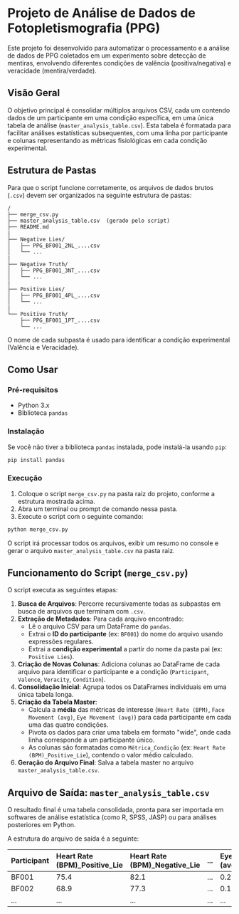 # Projeto de Análise de Dados de Fotopletismografia (PPG)

Este projeto foi desenvolvido para automatizar o processamento e a análise de dados de PPG coletados em um experimento sobre detecção de mentiras, envolvendo diferentes condições de valência (positiva/negativa) e veracidade (mentira/verdade).

##  Visão Geral

O objetivo principal é consolidar múltiplos arquivos CSV, cada um contendo dados de um participante em uma condição específica, em uma única tabela de análise (`master_analysis_table.csv`). Esta tabela é formatada para facilitar análises estatísticas subsequentes, com uma linha por participante e colunas representando as métricas fisiológicas em cada condição experimental.

## Estrutura de Pastas

Para que o script funcione corretamente, os arquivos de dados brutos (`.csv`) devem ser organizados na seguinte estrutura de pastas:

```
/
├── merge_csv.py
├── master_analysis_table.csv  (gerado pelo script)
├── README.md
|
├── Negative Lies/
│   ├── PPG_BF001_2NL_....csv
│   └── ...
|
├── Negative Truth/
│   ├── PPG_BF001_3NT_....csv
│   └── ...
|
├── Positive Lies/
│   ├── PPG_BF001_4PL_....csv
│   └── ...
|
└── Positive Truth/
    ├── PPG_BF001_1PT_....csv
    └── ...
```

O nome de cada subpasta é usado para identificar a condição experimental (Valência e Veracidade).

## Como Usar

### Pré-requisitos

- Python 3.x
- Biblioteca `pandas`

### Instalação

Se você não tiver a biblioteca `pandas` instalada, pode instalá-la usando `pip`:

```bash
pip install pandas
```

### Execução

1.  Coloque o script `merge_csv.py` na pasta raiz do projeto, conforme a estrutura mostrada acima.
2.  Abra um terminal ou prompt de comando nessa pasta.
3.  Execute o script com o seguinte comando:

```bash
python merge_csv.py
```

O script irá processar todos os arquivos, exibir um resumo no console e gerar o arquivo `master_analysis_table.csv` na pasta raiz.

## Funcionamento do Script (`merge_csv.py`)

O script executa as seguintes etapas:

1.  **Busca de Arquivos**: Percorre recursivamente todas as subpastas em busca de arquivos que terminam com `.csv`.
2.  **Extração de Metadados**: Para cada arquivo encontrado:
    - Lê o arquivo CSV para um DataFrame do `pandas`.
    - Extrai o **ID do participante** (ex: `BF001`) do nome do arquivo usando expressões regulares.
    - Extrai a **condição experimental** a partir do nome da pasta pai (ex: `Positive Lies`).
3.  **Criação de Novas Colunas**: Adiciona colunas ao DataFrame de cada arquivo para identificar o participante e a condição (`Participant`, `Valence`, `Veracity`, `Condition`).
4.  **Consolidação Inicial**: Agrupa todos os DataFrames individuais em uma única tabela longa.
5.  **Criação da Tabela Master**:
    - Calcula a **média** das métricas de interesse (`Heart Rate (BPM)`, `Face Movement (avg)`, `Eye Movement (avg)`) para cada participante em cada uma das quatro condições.
    - Pivota os dados para criar uma tabela em formato "wide", onde cada linha corresponde a um participante único.
    - As colunas são formatadas como `Métrica_Condição` (ex: `Heart Rate (BPM)_Positive_Lie`), contendo o valor médio calculado.
6.  **Geração do Arquivo Final**: Salva a tabela master no arquivo `master_analysis_table.csv`.

## Arquivo de Saída: `master_analysis_table.csv`

O resultado final é uma tabela consolidada, pronta para ser importada em softwares de análise estatística (como R, SPSS, JASP) ou para análises posteriores em Python.

A estrutura do arquivo de saída é a seguinte:

| Participant | Heart Rate (BPM)\_Positive\_Lie | Heart Rate (BPM)\_Negative\_Lie | ... | Eye Movement (avg)\_Negative\_Truth |
| :---------- | :------------------------------ | :------------------------------ | :-- | :---------------------------------- |
| BF001       | 75.4                            | 82.1                            | ... | 0.23                                |
| BF002       | 68.9                            | 77.3                            | ... | 0.19                                |
| ...         | ...                             | ...                             | ... | ...                                 |

